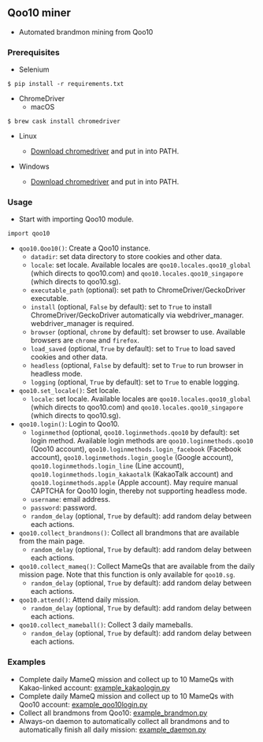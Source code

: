 ## Qoo10 miner

* Automated brandmon mining from Qoo10

### Prerequisites

* Selenium
```
$ pip install -r requirements.txt
```

* ChromeDriver
  * macOS
```
$ brew cask install chromedriver
```

  * Linux
    * [Download chromedriver](https://googlechromelabs.github.io/chrome-for-testing/) and put in into PATH.

  * Windows
    * [Download chromedriver](https://googlechromelabs.github.io/chrome-for-testing/) and put in into PATH.

### Usage

* Start with importing Qoo10 module.
```
import qoo10
```
* ```qoo10.Qoo10()```: Create a Qoo10 instance.
  * ```datadir```: set data directory to store cookies and other data.
  * ```locale```: set locale. Available locales are ```qoo10.locales.qoo10_global``` (which directs to qoo10.com) and ```qoo10.locales.qoo10_singapore``` (which directs to qoo10.sg).
  * ```executable_path``` (optional): set path to ChromeDriver/GeckoDriver executable.
  * ```install``` (optional, ```False``` by default): set to ```True``` to install ChromeDriver/GeckoDriver automatically via webdriver_manager. webdriver_manager is required.
  * ```browser``` (optional, ```chrome``` by default): set browser to use. Available browsers are ```chrome``` and ```firefox```.
  * ```load_saved``` (optional, ```True``` by default): set to ```True``` to load saved cookies and other data.
  * ```headless``` (optional, ```False``` by default): set to ```True``` to run browser in headless mode.
  * ```logging``` (optional, ```True``` by default): set to ```True``` to enable logging.
* ```qoo10.set_locale()```: Set locale.
  * ```locale```: set locale. Available locales are ```qoo10.locales.qoo10_global``` (which directs to qoo10.com) and ```qoo10.locales.qoo10_singapore``` (which directs to qoo10.sg).
* ```qoo10.login()```: Login to Qoo10.
  * ```loginmethod``` (optional, ```qoo10.loginmethods.qoo10``` by default): set login method. Available login methods are ```qoo10.loginmethods.qoo10``` (Qoo10 account), ```qoo10.loginmethods.login_facebook``` (Facebook account), ```qoo10.loginmethods.login_google``` (Google account), ```qoo10.loginmethods.login_line``` (Line account), ```qoo10.loginmethods.login_kakaotalk``` (KakaoTalk account) and ```qoo10.loginmethods.apple``` (Apple account). May require manual CAPTCHA for Qoo10 login, thereby not supporting headless mode.
  * ```username```: email address.
  * ```password```: password.
  * ```random_delay``` (optional, ```True``` by default): add random delay between each actions.
* ```qoo10.collect_brandmons()```: Collect all brandmons that are available from the main page.
  * ```random_delay``` (optional, ```True``` by default): add random delay between each actions.
* ```qoo10.collect_mameq()```: Collect MameQs that are available from the daily mission page. Note that this function is only available for ```qoo10.sg```.
  * ```random_delay``` (optional, ```True``` by default): add random delay between each actions.
* ```qoo10.attend()```: Attend daily mission.
  * ```random_delay``` (optional, ```True``` by default): add random delay between each actions.
* ```qoo10.collect_mameball()```: Collect 3 daily mameballs.
  * ```random_delay``` (optional, ```True``` by default): add random delay between each actions.

### Examples
* Complete daily MameQ mission and collect up to 10 MameQs with Kakao-linked account: [example_kakaologin.py](example_kakaologin.py)
* Complete daily MameQ mission and collect up to 10 MameQs with Qoo10 account: [example_qoo10login.py](example_qoo10login.py)
* Collect all brandmons from Qoo10: [example_brandmon.py](example_brandmon.py)
* Always-on daemon to automatically collect all brandmons and to automatically finish all daily mission: [example_daemon.py](example_daemon.py)